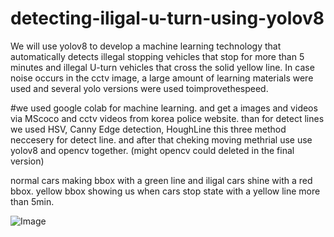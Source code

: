 # detecting-iligal-u-turn-using-yolov8
We will use yolov8 to develop a machine learning technology that automatically detects illegal stopping vehicles that stop for more than 5 minutes and illegal U-turn vehicles that cross the solid yellow line. In case noise occurs in the cctv image, a large amount of learning materials were used and several yolo versions were used toimprovethespeed.

#we used google colab for machine learning. and get a images and videos via MScoco and cctv videos from korea police website. 
than for detect lines we used HSV, Canny Edge detection, HoughLine 
this three method neccesery for detect line. and after that cheking moving methrial use use 
yolov8 and opencv together. (might opencv could deleted in the final version)

normal cars making bbox with a green line and iligal cars shine with a red bbox. 
yellow bbox showing us when cars stop state with a yellow line more than 5min. 

![Image](https://github.com/user-attachments/assets/ac26270b-5c3c-465b-bc50-e74363edc478)
